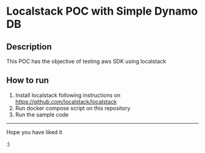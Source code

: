 # Localstack POC with Simple Dynamo DB

## Description
This POC has the objective of testing aws SDK using localstack

## How to run
1. Install localstack following instructions on https://github.com/localstack/localstack
2. Run docker compose script on this repository
3. Run the sample code

---
Hope you have liked it

:)
